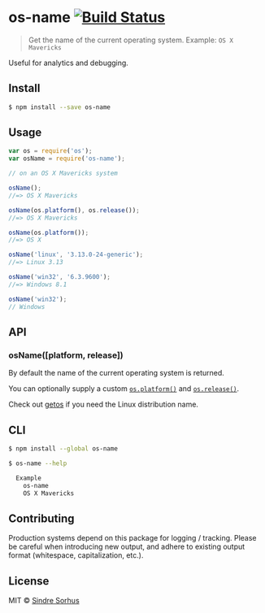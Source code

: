 # os-name [![Build Status](https://travis-ci.org/sindresorhus/os-name.svg?branch=master)](https://travis-ci.org/sindresorhus/os-name)

> Get the name of the current operating system. Example: `OS X Mavericks`

Useful for analytics and debugging.


## Install

```sh
$ npm install --save os-name
```


## Usage

```js
var os = require('os');
var osName = require('os-name');

// on an OS X Mavericks system

osName();
//=> OS X Mavericks

osName(os.platform(), os.release());
//=> OS X Mavericks

osName(os.platform());
//=> OS X

osName('linux', '3.13.0-24-generic');
//=> Linux 3.13

osName('win32', '6.3.9600');
//=> Windows 8.1

osName('win32');
// Windows
```


## API

### osName([platform, release])

By default the name of the current operating system is returned.

You can optionally supply a custom [`os.platform()`](http://nodejs.org/api/os.html#os_os_platform) and [`os.release()`](http://nodejs.org/api/os.html#os_os_release).

Check out [getos](https://github.com/wblankenship/getos) if you need the Linux distribution name.


## CLI

```sh
$ npm install --global os-name
```

```sh
$ os-name --help

  Example
    os-name
    OS X Mavericks
```


## Contributing

Production systems depend on this package for logging / tracking. Please be careful when introducing new output, and adhere to existing output format (whitespace, capitalization, etc.).


## License

MIT © [Sindre Sorhus](http://sindresorhus.com)
